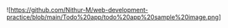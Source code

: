 ![https://github.com/Nithur-M/web-development-practice/blob/main/Todo%20app/todo%20app%20sample%20image.png]

